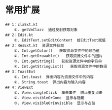 # 常用扩展
    ## 1：claExt.kt
        ①. getVmClazz  通过反射获取对象
    ## 2：Edit.kt
        ①. EditText.setEditContent  给EditText赋值
    ## 3：ResExt.kt  资源文件获取
        ①. Int.getColor()   获取资源文件中的颜色值 
        ②. Int.getDrawable()   获取资源文件中的图片
        ③. Int.getString()   获取资源文件中的字符串
        ④. Int.getStringList()   获取资源文件中的数组
    ## 3：ToastExt
        ①. Int.toast  弹出内容为资源文件中的内容
        ②. String.toast  弹出内容为输入内容
    ## 4：ViewExt
        ①. View.singleClick  单击事件  防止重复点击
        ②. View.visibleOrGone  显示与隐藏
        ③. View.visibleOrInvisible  显示与占位 
